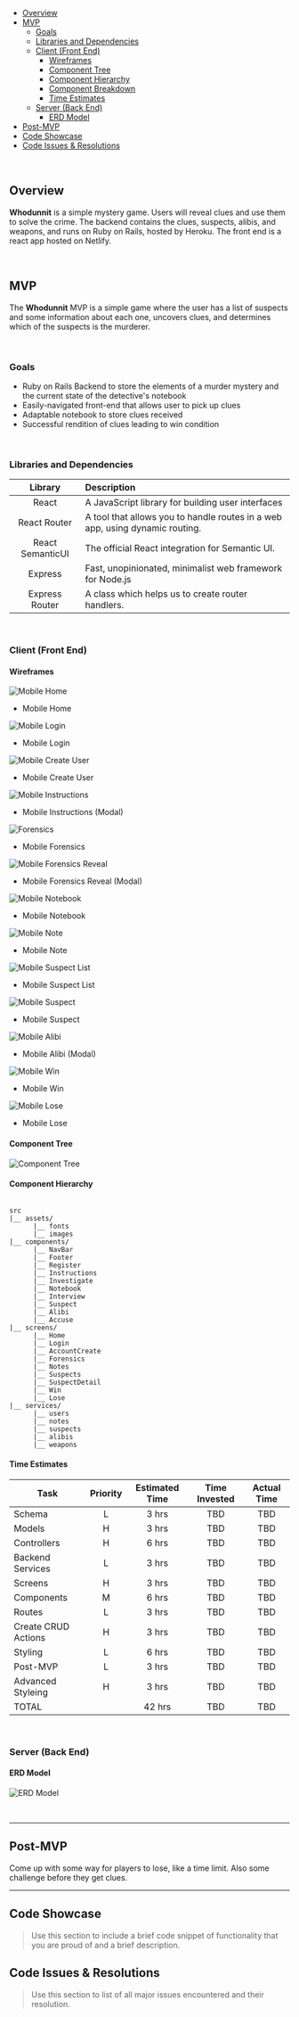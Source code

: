 - [Overview](#overview)
- [MVP](#mvp)
  - [Goals](#goals)
  - [Libraries and Dependencies](#libraries-and-dependencies)
  - [Client (Front End)](#client-front-end)
    - [Wireframes](#wireframes)
    - [Component Tree](#component-tree)
    - [Component Hierarchy](#component-hierarchy)
    - [Component Breakdown](#component-breakdown)
    - [Time Estimates](#time-estimates)
  - [Server (Back End)](#server-back-end)
    - [ERD Model](#erd-model)
- [Post-MVP](#post-mvp)
- [Code Showcase](#code-showcase)
- [Code Issues & Resolutions](#code-issues--resolutions)

<br>

## Overview

**Whodunnit** is a simple mystery game. Users will reveal clues and use them to solve the crime. The backend contains the clues, suspects, alibis, and weapons, and runs on Ruby on Rails, hosted by Heroku. The front end is a react app hosted on Netlify. 


<br>

## MVP

The **Whodunnit** MVP is a simple game where the user has a list of suspects and some information about each one, uncovers clues, and determines which of the suspects is the murderer.

<br>

### Goals

- Ruby on Rails Backend to store the elements of a murder mystery and the current state of the detective's notebook
- Easily-navigated front-end that allows user to pick up clues
- Adaptable notebook to store clues received
- Successful rendition of clues leading to win condition

<br>

### Libraries and Dependencies

|     Library      | Description                                |
| :--------------: | :----------------------------------------- |
|      React       | A JavaScript library for building user interfaces |
|   React Router   | A tool that allows you to handle routes in a web app, using dynamic routing. |
| React SemanticUI | The official React integration for Semantic UI. |
|     Express      | Fast, unopinionated, minimalist web framework for Node.js |
|  Express Router  | A class which helps us to create router handlers. |

<br>

### Client (Front End)

#### Wireframes

![Mobile Home](https://raw.githubusercontent.com/MakerMacAttack/whodunnit/master/Home%20-%20Mobile.png)

- Mobile Home

![Mobile Login](https://raw.githubusercontent.com/MakerMacAttack/whodunnit/master/Login%20-%20Mobile.png)

- Mobile Login

![Mobile Create User](https://raw.githubusercontent.com/MakerMacAttack/whodunnit/master/CreateUser%20-%20Mobile.png)

- Mobile Create User

![Mobile Instructions](https://raw.githubusercontent.com/MakerMacAttack/whodunnit/master/Instructions%20-%20Mobile.png)

- Mobile Instructions (Modal)

![Forensics](https://raw.githubusercontent.com/MakerMacAttack/whodunnit/master/wireframes/Forensics%20-%20Mobile.png)

- Mobile Forensics

![Mobile Forensics Reveal](https://raw.githubusercontent.com/MakerMacAttack/whodunnit/master/wireframes/ForensicsReveal%20-%20Mobile.png)

- Mobile Forensics Reveal (Modal)

![Mobile Notebook](https://raw.githubusercontent.com/MakerMacAttack/whodunnit/master/wireframes/Notebook%20-%20Mobile.png)

- Mobile Notebook

![Mobile Note](https://raw.githubusercontent.com/MakerMacAttack/whodunnit/master/wireframes/Note%20-%20Mobile.png)

- Mobile Note

![Mobile Suspect List](https://raw.githubusercontent.com/MakerMacAttack/whodunnit/master/wireframes/SuspectList%20-%20Mobile.png)

- Mobile Suspect List

![Mobile Suspect](https://raw.githubusercontent.com/MakerMacAttack/whodunnit/master/wireframes/Suspect%20-%20Mobile.png)

- Mobile Suspect

![Mobile Alibi](https://raw.githubusercontent.com/MakerMacAttack/whodunnit/master/wireframes/Alibi%20-%20Mobile.png)

- Mobile Alibi (Modal)

![Mobile Win](https://raw.githubusercontent.com/MakerMacAttack/whodunnit/master/wireframes/Win%20-%20Mobile.png)

- Mobile Win

![Mobile Lose](https://raw.githubusercontent.com/MakerMacAttack/whodunnit/master/wireframes/Lose%20-%20Mobile.png)

- Mobile Lose

#### Component Tree

![Component Tree](https://raw.githubusercontent.com/MakerMacAttack/whodunnit/master/whodunnit%20component%20tree.png) 

#### Component Hierarchy

``` structure

src
|__ assets/
      |__ fonts
      |__ images
|__ components/
      |__ NavBar
      |__ Footer
      |__ Register
      |__ Instructions
      |__ Investigate
      |__ Notebook
      |__ Interview
      |__ Suspect
      |__ Alibi
      |__ Accuse
|__ screens/
      |__ Home
      |__ Login
      |__ AccountCreate
      |__ Forensics
      |__ Notes
      |__ Suspects
      |__ SuspectDetail
      |__ Win
      |__ Lose
|__ services/
      |__ users
      |__ notes
      |__ suspects
      |__ alibis
      |__ weapons

```

#### Time Estimates

| Task                | Priority | Estimated Time | Time Invested | Actual Time |
| ------------------- | :------: | :------------: | :-----------: | :---------: |
| Schema              |    L     |     3 hrs      |     TBD       |     TBD     |
| Models              |    H     |     3 hrs      |     TBD       |     TBD     |
| Controllers         |    H     |     6 hrs      |     TBD       |     TBD     |
| Backend Services    |    L     |     3 hrs      |     TBD       |     TBD     |
| Screens             |    H     |     3 hrs      |     TBD       |     TBD     |
| Components          |    M     |     6 hrs      |     TBD       |     TBD     |
| Routes              |    L     |     3 hrs      |     TBD       |     TBD     |
| Create CRUD Actions |    H     |     3 hrs      |     TBD       |     TBD     |
| Styling             |    L     |     6 hrs      |     TBD       |     TBD     |
| Post-MVP            |    L     |     3 hrs      |     TBD       |     TBD     |
| Advanced Styleing   |    H     |     3 hrs      |     TBD       |     TBD     |
| TOTAL               |          |     42 hrs     |     TBD       |     TBD     |


<br>

### Server (Back End)

#### ERD Model

![ERD Model](https://i.imgur.com/PVIZTER.png)

<br>

***

## Post-MVP

Come up with some way for players to lose, like a time limit. Also some challenge before they get clues.

***

## Code Showcase

> Use this section to include a brief code snippet of functionality that you are proud of and a brief description.

## Code Issues & Resolutions

> Use this section to list of all major issues encountered and their resolution.

